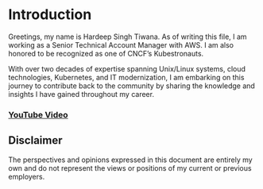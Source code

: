 # Introduction

Greetings, my name is Hardeep Singh Tiwana. As of writing this file, I am working as a Senior Technical Account Manager with AWS. I am also honored to be recognized as one of CNCF’s Kubestronauts. 

With over two decades of expertise spanning Unix/Linux systems, cloud technologies, Kubernetes, and IT modernization, I am embarking on this journey to contribute back to the community by sharing the knowledge and insights I have gained throughout my career.

### [YouTube Video](https://www.youtube.com/watch?v=uAZmQEMTbJw)

## Disclaimer
The perspectives and opinions expressed in this document are entirely my own and do not represent the views or positions of my current or previous employers.
